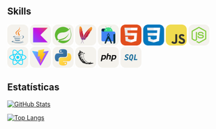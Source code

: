 ## Skills

<img src="https://github.com/jef-nunes/jef-nunes/blob/main/images/java.png" width=48 height=48>  <img src="https://github.com/jef-nunes/jef-nunes/blob/main/images/kotlin.png" width=48 height=48>  <img src="https://github.com/jef-nunes/jef-nunes/blob/main/images/spring.png" width=48 height=48>  <img src="https://github.com/jef-nunes/jef-nunes/blob/main/images/maven.png" width=48 height=48>  <img src="https://github.com/jef-nunes/jef-nunes/blob/main/images/android.png" width=48 height=48>  <img src="https://github.com/jef-nunes/jef-nunes/blob/main/images/html.png" width=48 height=48>  <img src="https://github.com/jef-nunes/jef-nunes/blob/main/images/css.png" width=48 height=48>  <img src="https://github.com/jef-nunes/jef-nunes/blob/main/images/javascript.png" width=48 height=48>  <img src="https://github.com/jef-nunes/jef-nunes/blob/main/images/nodejs.png" width=48 height=48>  <img src="https://github.com/jef-nunes/jef-nunes/blob/main/images/react.png" width=48 height=48>  <img src="https://github.com/jef-nunes/jef-nunes/blob/main/images/vite.png" width=48 height=48>  <img src="https://github.com/jef-nunes/jef-nunes/blob/main/images/python.png" width=48 height=48>  <img src="https://github.com/jef-nunes/jef-nunes/blob/main/images/flask.png" width=48 height=48>  <img src="https://github.com/jef-nunes/jef-nunes/blob/main/images/php.png" width=48 height=48>  <img src="https://github.com/jef-nunes/jef-nunes/blob/main/images/sql.png" width=48 height=48>

## Estatísticas

[![GitHub Stats](https://github-readme-stats.vercel.app/api?username=jef-nunes&show_icons=true&theme=react&hide_border=true&locale=pt-br)](https://github.com/jef-nunes?tab=repositories)

[![Top Langs](https://github-readme-stats.vercel.app/api/top-langs/?username=jef-nunes&theme=react&hide_border=true)](https://github.com/jef-nunes?tab=repositories)
